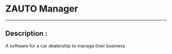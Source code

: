 # ZAUTO Manager

---

## **Description :**

A software for a car dealership to manage their business
